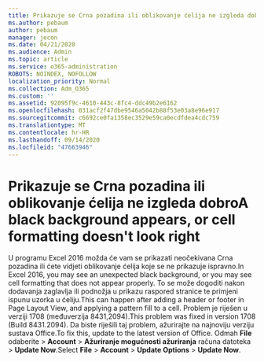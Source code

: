 ```yaml
---
title: Prikazuje se Crna pozadina ili oblikovanje ćelija ne izgleda dobro
ms.author: pebaum
author: pebaum
manager: jecon
ms.date: 04/21/2020
ms.audience: Admin
ms.topic: article
ms.service: o365-administration
ROBOTS: NOINDEX, NOFOLLOW
localization_priority: Normal
ms.collection: Adm_O365
ms.custom: ''
ms.assetid: 92095f9c-4610-443c-8fc4-ddc49b2e6162
ms.openlocfilehash: 031acf2f47dbe9546a5042b88f53e03a8e96e917
ms.sourcegitcommit: c6692ce0fa1358ec3529e59ca0ecdfdea4cdc759
ms.translationtype: MT
ms.contentlocale: hr-HR
ms.lasthandoff: 09/14/2020
ms.locfileid: "47663946"
---
```

# <a name="a-black-background-appears-or-cell-formatting-doesnt-look-right"></a><span data-ttu-id="81bde-102">Prikazuje se Crna pozadina ili oblikovanje ćelija ne izgleda dobro</span><span class="sxs-lookup"><span data-stu-id="81bde-102">A black background appears, or cell formatting doesn't look right</span></span>

<span data-ttu-id="81bde-103">U programu Excel 2016 možda će vam se prikazati neočekivana Crna pozadina ili ćete vidjeti oblikovanje ćelija koje se ne prikazuje ispravno.</span><span class="sxs-lookup"><span data-stu-id="81bde-103">In Excel 2016, you may see an unexpected black background, or you may see cell formatting that does not appear properly.</span></span> <span data-ttu-id="81bde-104">To se može dogoditi nakon dodavanja zaglavlja ili podnožja u prikazu raspored stranice te primjeni ispunu uzorka u ćeliju.</span><span class="sxs-lookup"><span data-stu-id="81bde-104">This can happen after adding a header or footer in Page Layout View, and applying a pattern fill to a cell.</span></span> <span data-ttu-id="81bde-105">Problem je riješen u verziji 1708 (međuverzija 8431,2094).</span><span class="sxs-lookup"><span data-stu-id="81bde-105">This problem was fixed in version 1708 (Build 8431.2094).</span></span> <span data-ttu-id="81bde-106">Da biste riješili taj problem, ažurirajte na najnoviju verziju sustava Office.</span><span class="sxs-lookup"><span data-stu-id="81bde-106">To fix this, update to the latest version of Office.</span></span> <span data-ttu-id="81bde-107">Odmah **File** odaberite \> **Account** \> **Ažuriranje mogućnosti ažuriranja** računa datoteka \> **Update Now**.</span><span class="sxs-lookup"><span data-stu-id="81bde-107">Select **File** \> **Account** \> **Update Options** \> **Update Now**.</span></span>
  

